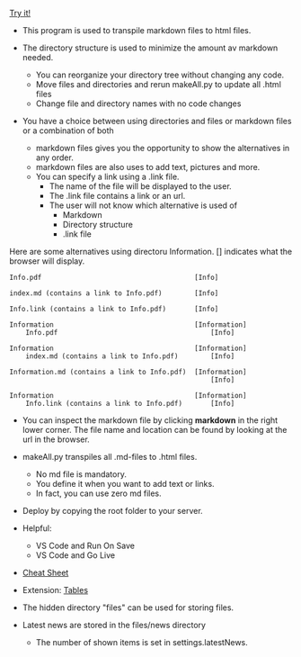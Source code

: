 [Try it!](https://christernilsson.github.io/2023/023B-SeniorSchack/Seniorschack_Stockholm)

* This program is used to transpile markdown files to html files.

* The directory structure is used to minimize the amount av markdown needed.
    * You can reorganize your directory tree without changing any code.
    * Move files and directories and rerun makeAll.py to update all .html files
    * Change file and directory names with no code changes

* You have a choice between using directories and files or markdown files or a combination of both
    * markdown files gives you the opportunity to show the alternatives in any order.
    * markdown files are also uses to add text, pictures and more.
    * You can specify a link using a .link file.
        * The name of the file will be displayed to the user.
        * The .link file contains a link or an url.
        * The user will not know which alternative is used of
            * Markdown
            * Directory structure
            * .link file

Here are some alternatives using directoru Information.
[] indicates what the browser will display.

```
Info.pdf                                      [Info]

index.md (contains a link to Info.pdf)        [Info]

Info.link (contains a link to Info.pdf)       [Info]

Information                                   [Information]
    Info.pdf                                      [Info]

Information                                   [Information]
    index.md (contains a link to Info.pdf)        [Info]

Information.md (contains a link to Info.pdf)  [Information]
                                                  [Info]

Information                                   [Information]
    Info.link (contains a link to Info.pdf)       [Info]
```

* You can inspect the markdown file by clicking **markdown** in the right lower corner.
The file name and location can be found by looking at the url in the browser.

* makeAll.py transpiles all .md-files to .html files.
    * No md file is mandatory.
    * You define it when you want to add text or links.
    * In fact, you can use zero md files.

* Deploy by copying the root folder to your server.

* Helpful:
    * VS Code and Run On Save
    * VS Code and Go Live

* [Cheat Sheet](https://commonmark.org/help/)

* Extension: [Tables](https://python-markdown.github.io/extensions/tables/)

* The hidden directory "files" can be used for storing files.

* Latest news are stored in the files/news directory
    * The number of shown items is set in settings.latestNews.
